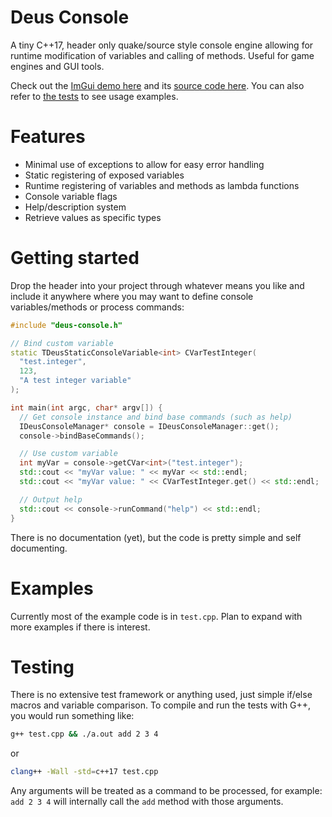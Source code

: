 # Deus Console

A tiny C++17, header only quake/source style console engine allowing for runtime modification of variables and calling of methods. Useful for game engines and GUI tools.

Check out the [ImGui demo here](https://samhellawell.github.io/deusconsole/) and its [source code here](./example). You can also refer to [the tests](./test.cpp) to see usage examples.

# Features

- Minimal use of exceptions to allow for easy error handling
- Static registering of exposed variables
- Runtime registering of variables and methods as lambda functions
- Console variable flags
- Help/description system
- Retrieve values as specific types

# Getting started

Drop the header into your project through whatever means you like and include it anywhere where you may want to define console variables/methods or process commands:
```c++
#include "deus-console.h"

// Bind custom variable
static TDeusStaticConsoleVariable<int> CVarTestInteger(
  "test.integer",
  123,
  "A test integer variable"
);

int main(int argc, char* argv[]) {
  // Get console instance and bind base commands (such as help)
  IDeusConsoleManager* console = IDeusConsoleManager::get();
  console->bindBaseCommands();

  // Use custom variable
  int myVar = console->getCVar<int>("test.integer");
  std::cout << "myVar value: " << myVar << std::endl;
  std::cout << "myVar value: " << CVarTestInteger.get() << std::endl;

  // Output help
  std::cout << console->runCommand("help") << std::endl;
}
```

There is no documentation (yet), but the code is pretty simple and self documenting.

# Examples

Currently most of the example code is in `test.cpp`. Plan to expand with more examples if there is interest.

# Testing

There is no extensive test framework or anything used, just simple if/else macros and variable comparison. To compile and run the tests with G++, you would run something like:

```bash
g++ test.cpp && ./a.out add 2 3 4
```

or

```bash
clang++ -Wall -std=c++17 test.cpp
```

Any arguments will be treated as a command to be processed, for example: `add 2 3 4` will internally call the `add` method with those arguments.
